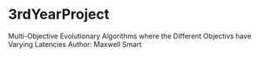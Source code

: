 # 3rdYearProject
Multi-Objective Evolutionary Algorithms where the Different Objectivs have Varying Latencies
Author: Maxwell Smart
